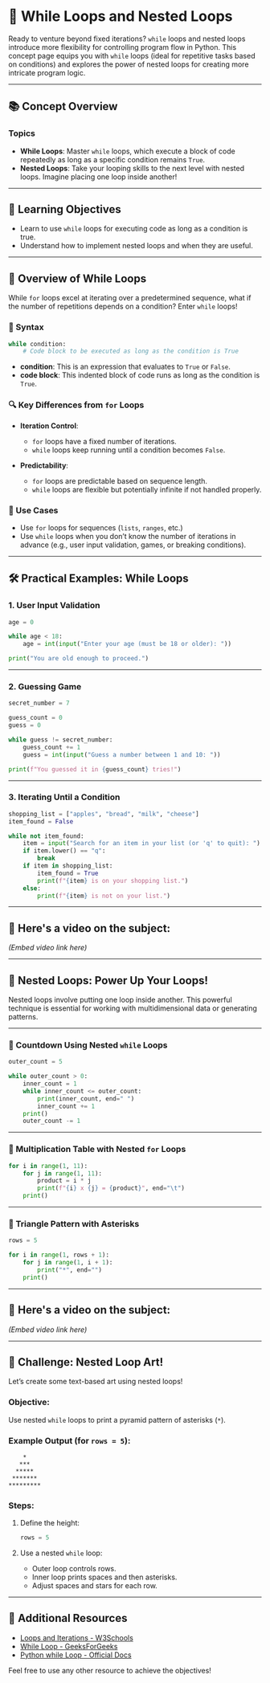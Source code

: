
# 🔁 While Loops and Nested Loops

Ready to venture beyond fixed iterations? `while` loops and nested loops introduce more flexibility for controlling program flow in Python. This concept page equips you with `while` loops (ideal for repetitive tasks based on conditions) and explores the power of nested loops for creating more intricate program logic.

---

## 📚 Concept Overview

### Topics

- **While Loops**: Master `while` loops, which execute a block of code repeatedly as long as a specific condition remains `True`.
- **Nested Loops**: Take your looping skills to the next level with nested loops. Imagine placing one loop inside another!

---

## 🎯 Learning Objectives

- Learn to use `while` loops for executing code as long as a condition is true.
- Understand how to implement nested loops and when they are useful.

---

## 🔄 Overview of While Loops

While `for` loops excel at iterating over a predetermined sequence, what if the number of repetitions depends on a condition? Enter `while` loops!

### 🧾 Syntax

```python
while condition:
    # Code block to be executed as long as the condition is True
````

* **condition**: This is an expression that evaluates to `True` or `False`.
* **code block**: This indented block of code runs as long as the condition is `True`.

### 🔍 Key Differences from `for` Loops

* **Iteration Control**:

  * `for` loops have a fixed number of iterations.
  * `while` loops keep running until a condition becomes `False`.

* **Predictability**:

  * `for` loops are predictable based on sequence length.
  * `while` loops are flexible but potentially infinite if not handled properly.

### 🧠 Use Cases

* Use `for` loops for sequences (`lists`, `ranges`, etc.)
* Use `while` loops when you don’t know the number of iterations in advance (e.g., user input validation, games, or breaking conditions).

---

## 🛠️ Practical Examples: While Loops

### 1. User Input Validation

```python
age = 0

while age < 18:
    age = int(input("Enter your age (must be 18 or older): "))

print("You are old enough to proceed.")
```

---

### 2. Guessing Game

```python
secret_number = 7

guess_count = 0
guess = 0

while guess != secret_number:
    guess_count += 1
    guess = int(input("Guess a number between 1 and 10: "))

print(f"You guessed it in {guess_count} tries!")
```

---

### 3. Iterating Until a Condition

```python
shopping_list = ["apples", "bread", "milk", "cheese"]
item_found = False

while not item_found:
    item = input("Search for an item in your list (or 'q' to quit): ")
    if item.lower() == "q":
        break
    if item in shopping_list:
        item_found = True
        print(f"{item} is on your shopping list.")
    else:
        print(f"{item} is not on your list.")
```

---

## 🎥 Here's a video on the subject:

*(Embed video link here)*

---

## 🔁 Nested Loops: Power Up Your Loops!

Nested loops involve putting one loop inside another. This powerful technique is essential for working with multidimensional data or generating patterns.

---

### 🧮 Countdown Using Nested `while` Loops

```python
outer_count = 5

while outer_count > 0:
    inner_count = 1
    while inner_count <= outer_count:
        print(inner_count, end=" ")
        inner_count += 1
    print()
    outer_count -= 1
```

---

### 🔢 Multiplication Table with Nested `for` Loops

```python
for i in range(1, 11):
    for j in range(1, 11):
        product = i * j
        print(f"{i} x {j} = {product}", end="\t")
    print()
```

---

### 🎨 Triangle Pattern with Asterisks

```python
rows = 5

for i in range(1, rows + 1):
    for j in range(1, i + 1):
        print("*", end="")
    print()
```

---

## 🎥 Here's a video on the subject:

*(Embed video link here)*

---

## 🎯 Challenge: Nested Loop Art!

Let’s create some text-based art using nested loops!

### Objective:

Use nested `while` loops to print a pyramid pattern of asterisks (`*`).

### Example Output (for `rows = 5`):

```
    *
   ***
  *****
 *******
*********
```

### Steps:

1. Define the height:

   ```python
   rows = 5
   ```

2. Use a nested `while` loop:

   * Outer loop controls rows.
   * Inner loop prints spaces and then asterisks.
   * Adjust spaces and stars for each row.

---

## 📘 Additional Resources

* [Loops and Iterations - W3Schools](https://www.w3schools.com/python/python_while_loops.asp)
* [While Loop - GeeksForGeeks](https://www.geeksforgeeks.org/python-while-loops/)
* [Python while Loop - Official Docs](https://docs.python.org/3/tutorial/controlflow.html#the-while-statement)

Feel free to use any other resource to achieve the objectives!



